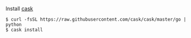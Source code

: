 Install [cask](https://cask.readthedocs.io/en/latest/guide/installation.html)

```
$ curl -fsSL https://raw.githubusercontent.com/cask/cask/master/go | python
$ cask install
```
